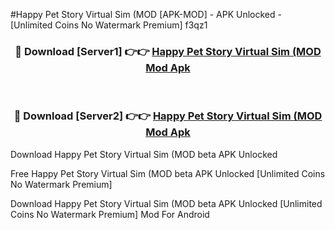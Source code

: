 #Happy Pet Story Virtual Sim (MOD [APK-MOD] - APK Unlocked - [Unlimited Coins No Watermark Premium] f3qz1



<div align="center">

<h3>🔴 Download [Server1] 👉👉 <a href="https://momento.my/?title=Happy_Pet_Story_Virtual_Sim_(MOD">Happy Pet Story Virtual Sim (MOD Mod Apk</a></h3><br>

<h3>🔴 Download [Server2] 👉👉 <a href="https://momento.my/?title=Happy_Pet_Story_Virtual_Sim_(MOD">Happy Pet Story Virtual Sim (MOD Mod Apk</a></h3>
</div>



Download Happy Pet Story Virtual Sim (MOD beta APK Unlocked

Free Happy Pet Story Virtual Sim (MOD beta APK Unlocked [Unlimited Coins No Watermark Premium]

Download Happy Pet Story Virtual Sim (MOD beta APK Unlocked [Unlimited Coins No Watermark Premium] Mod For Android
